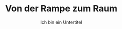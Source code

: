 ---
layout: trend
title: Von der Rampe zum Raum
subtitle: Ich bin ein Untertitel
teaser-img: "rampe-zum-raum.svg"
teaser-img-social: ""
nummmer: "06"
---